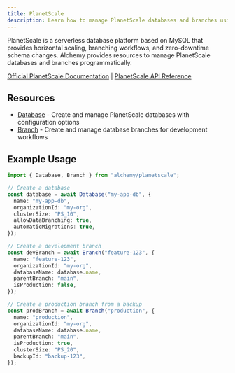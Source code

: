 ```yaml
---
title: PlanetScale
description: Learn how to manage PlanetScale databases and branches using Alchemy.
---
```


PlanetScale is a serverless database platform based on MySQL that provides horizontal scaling, branching workflows, and zero-downtime schema changes. Alchemy provides resources to manage PlanetScale databases and branches programmatically.

[Official PlanetScale Documentation](https://planetscale.com/docs) | [PlanetScale API Reference](https://api-docs.planetscale.com/)

## Resources

- [Database](/providers/planetscale/database) - Create and manage PlanetScale databases with configuration options
- [Branch](/providers/planetscale/branch) - Create and manage database branches for development workflows

## Example Usage

```ts
import { Database, Branch } from "alchemy/planetscale";

// Create a database
const database = await Database("my-app-db", {
  name: "my-app-db",
  organizationId: "my-org",
  clusterSize: "PS_10",
  allowDataBranching: true,
  automaticMigrations: true,
});

// Create a development branch
const devBranch = await Branch("feature-123", {
  name: "feature-123",
  organizationId: "my-org",
  databaseName: database.name,
  parentBranch: "main",
  isProduction: false,
});

// Create a production branch from a backup
const prodBranch = await Branch("production", {
  name: "production",
  organizationId: "my-org",
  databaseName: database.name,
  parentBranch: "main",
  isProduction: true,
  clusterSize: "PS_20",
  backupId: "backup-123",
});
```
